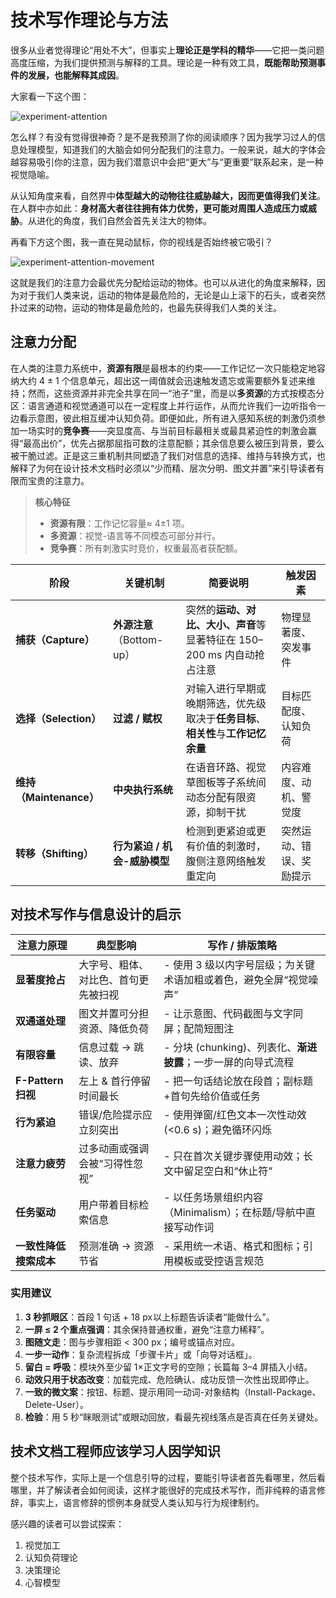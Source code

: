 # 技术写作理论与方法

很多从业者觉得理论“用处不大”，但事实上**理论正是学科的精华**——它把一类问题高度压缩，为我们提供预测与解释的工具。理论是一种有效工具，**既能帮助预测事件的发展，也能解释其成因**。



大家看一下这个图：



![experiment-attention](images/experiment-attention.jpeg)

怎么样？有没有觉得很神奇？是不是我预测了你的阅读顺序？因为我学习过人的信息处理模型，知道我们的大脑会如何分配我们的注意力。一般来说，越大的字体会越容易吸引你的注意，因为我们潜意识中会把“更大”与“更重要”联系起来，是一种视觉隐喻。

从认知角度来看，自然界中**体型越大的动物往往威胁越大，因而更值得我们关注**。在人群中亦如此：**身材高大者往往拥有体力优势，更可能对周围人造成压力或威胁**。从进化的角度，我们自然会首先关注大的物体。



再看下方这个图，我一直在晃动鼠标，你的视线是否始终被它吸引？

![experiment-attention-movement](images/experiment-attention-movement.gif)





这就是我们的注意力会最优先分配给运动的物体。也可以从进化的角度来解释，因为对于我们人类来说，运动的物体是最危险的，无论是山上滚下的石头，或者突然扑过来的动物，运动的物体是最危险的，也最先获得我们人类的关注。



## 注意力分配

在人类的注意力系统中，**资源有限**是最根本的约束——工作记忆一次只能稳定地容纳大约 4 ± 1 个信息单元，超出这一阈值就会迅速触发遗忘或需要额外复述来维持；然而，这些资源并非完全共享在同一“池子”里，而是以**多资源**的方式按模态分区：语言通道和视觉通道可以在一定程度上并行运作，从而允许我们一边听指令一边看示意图，彼此相互缓冲认知负荷。即便如此，所有进入感知系统的刺激仍须参加一场实时的**竞争赛**——突显度高、与当前目标最相关或最具紧迫性的刺激会赢得“最高出价”，优先占据那屈指可数的注意配额；其余信息要么被压到背景，要么被干脆过滤。正是这三重机制共同塑造了我们对信息的选择、维持与转换方式，也解释了为何在设计技术文档时必须以“少而精、层次分明、图文并置”来引导读者有限而宝贵的注意力。

> **核心特征**
>
> - **资源有限**：工作记忆容量≈ 4±1 项。
> - **多资源**：视觉-语言等不同模态可部分并行。
> - **竞争赛**：所有刺激实时竞价，权重最高者获配额。

| 阶段                    | 关键机制                     | 简要说明                                                     | 触发因素                 |
| ----------------------- | ---------------------------- | ------------------------------------------------------------ | ------------------------ |
| **捕获（Capture）**     | **外源注意**（Bottom-up）    | 突然的**运动、对比、大小、声音**等显著特征在 150–200 ms 内自动抢占注意 | 物理显著度、突发事件     |
| **选择（Selection）**   | **过滤 / 赋权**              | 对输入进行早期或晚期筛选，优先级取决于**任务目标**、**相关性**与**工作记忆余量** | 目标匹配度、认知负荷     |
| **维持（Maintenance）** | **中央执行系统**             | 在语音环路、视觉草图板等子系统间动态分配有限资源，抑制干扰   | 内容难度、动机、警觉度   |
| **转移（Shifting）**    | **行为紧迫 / 机会-威胁模型** | 检测到更紧迫或更有价值的刺激时，腹侧注意网络触发重定向       | 突然运动、错误、奖励提示 |



## 对技术写作与信息设计的启示

| 注意力原理             | 典型影响                             | 写作 / 排版策略                                              |
| ---------------------- | ------------------------------------ | ------------------------------------------------------------ |
| **显著度抢占**         | 大字号、粗体、对比色、首句更先被扫视 | - 使用 3 级以内字号层级；为关键术语加粗或着色，避免全屏“视觉噪声” |
| **双通道处理**         | 图文并置可分担资源、降低负荷         | - 让示意图、代码截图与文字同屏；配简短图注                   |
| **有限容量**           | 信息过载 → 跳读、放弃                | - 分块 (chunking)、列表化、**渐进披露**；一步一屏的向导式流程 |
| **F-Pattern 扫视**     | 左上 & 首行停留时间最长              | - 把一句话结论放在段首；副标题+首句先给价值或任务            |
| **行为紧迫**           | 错误/危险提示应立刻突出              | - 使用弹窗/红色文本一次性动效 (<0.6 s)；避免循环闪烁         |
| **注意力疲劳**         | 过多动画或强调会被“习得性忽视”       | - 只在首次关键步骤使用动效；长文中留足空白和“休止符”         |
| **任务驱动**           | 用户带着目标检索信息                 | - 以任务场景组织内容（Minimalism）；在标题/导航中直接写动作词 |
| **一致性降低搜索成本** | 预测准确 → 资源节省                  | - 采用统一术语、格式和图标；引用模板或受控语言规范           |



### 实用建议

1. **3 秒抓眼区**：首段 1 句话 + 18 px 以上标题告诉读者“能做什么”。
2. **一屏 ≤ 2 个重点强调**：其余保持普通权重，避免“注意力稀释”。
3. **图随文走**：图与步骤相距 < 300 px；编号或锚点对应。
4. **一步一动作**：复杂流程拆成「步骤卡片」或「向导对话框」。
5. **留白 = 呼吸**：模块外至少留 1×正文字号的空隙；长篇每 3–4 屏插入小结。
6. **动效只用于状态改变**：加载完成、危险确认、成功反馈一次性出现即停止。
7. **一致的微文案**：按钮、标题、提示用同一动词-对象结构（Install-Package、Delete-User）。
8. **检验**：用 5 秒“眯眼测试”或眼动回放，看最先视线落点是否真在任务关键处。



## 技术文档工程师应该学习人因学知识

整个技术写作，实际上是一个信息引导的过程，要能引导读者首先看哪里，然后看哪里，并了解读者会如何阅读，这样才能很好的完成技术写作，而非纯粹的语言修辞，事实上，语言修辞的惯例本身就受人类认知与行为规律制约。



感兴趣的读者可以尝试探索：

1. 视觉加工
2. 认知负荷理论
3. 决策理论
4. 心智模型